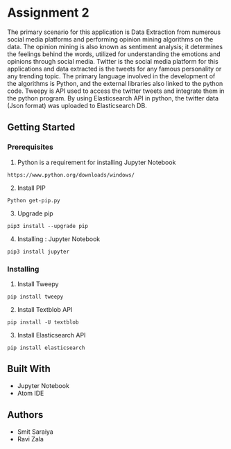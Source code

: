 # Assignment 2
The primary scenario for this application is Data Extraction from numerous social media platforms and performing opinion mining algorithms on the data. The opinion mining is also known as sentiment analysis; it determines the feelings behind the words, utilized for understanding the emotions and opinions through social media. Twitter is the social media platform for this applications and data extracted is the tweets for any famous personality or any trending topic. The primary language involved in the development of the algorithms is Python, and the external libraries also linked to the python code. Tweepy is API used to access the twitter tweets and integrate them in the python program. By using Elasticsearch API in python, the twitter data (Json format) was uploaded to Elasticsearch DB.

## Getting Started
### Prerequisites
1. Python is a requirement for installing Jupyter Notebook
```
https://www.python.org/downloads/windows/
```
2. Install PIP
```
Python get-pip.py
```
3. Upgrade pip
```
pip3 install --upgrade pip
```
4. Installing : Jupyter Notebook
```
pip3 install jupyter
```



### Installing
1. Install Tweepy 
```
pip install tweepy
```
2. Install Textblob API
```
pip install -U textblob
```
3. Install Elasticsearch API
```
pip install elasticsearch
```

## Built With
- Jupyter Notebook
- Atom IDE


## Authors
- Smit Saraiya 
-  Ravi Zala  
